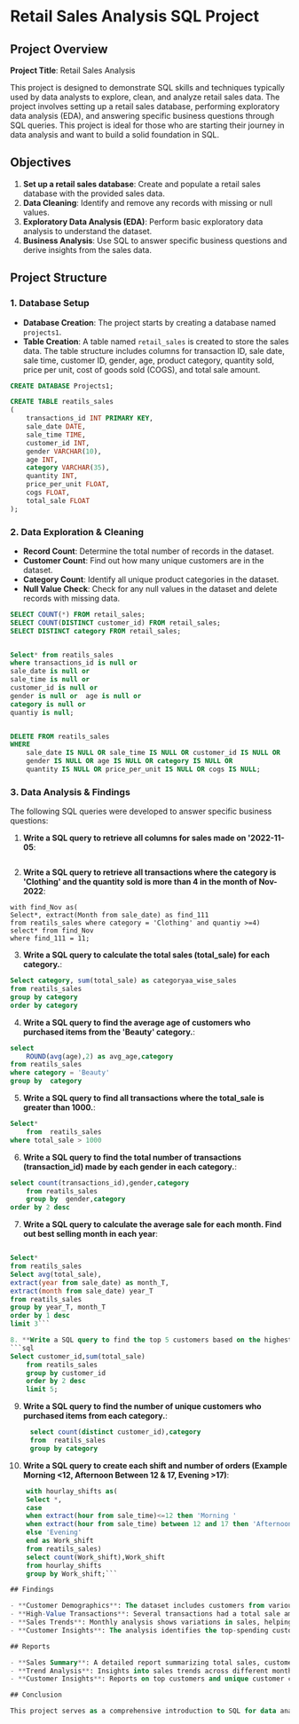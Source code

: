 # Retail Sales Analysis SQL Project

## Project Overview

**Project Title**: Retail Sales Analysis  

This project is designed to demonstrate SQL skills and techniques typically used by data analysts to explore, clean, and analyze retail sales data. The project involves setting up a retail sales database, performing exploratory data analysis (EDA), and answering specific business questions through SQL queries. This project is ideal for those who are starting their journey in data analysis and want to build a solid foundation in SQL.

## Objectives

1. **Set up a retail sales database**: Create and populate a retail sales database with the provided sales data.
2. **Data Cleaning**: Identify and remove any records with missing or null values.
3. **Exploratory Data Analysis (EDA)**: Perform basic exploratory data analysis to understand the dataset.
4. **Business Analysis**: Use SQL to answer specific business questions and derive insights from the sales data.

## Project Structure

### 1. Database Setup

- **Database Creation**: The project starts by creating a database named `projects1`.
- **Table Creation**: A table named `retail_sales` is created to store the sales data. The table structure includes columns for transaction ID, sale date, sale time, customer ID, gender, age, product category, quantity sold, price per unit, cost of goods sold (COGS), and total sale amount.

```sql
CREATE DATABASE Projects1;

CREATE TABLE reatils_sales
(
    transactions_id INT PRIMARY KEY,
    sale_date DATE,	
    sale_time TIME,
    customer_id INT,	
    gender VARCHAR(10),
    age INT,
    category VARCHAR(35),
    quantity INT,
    price_per_unit FLOAT,	
    cogs FLOAT,
    total_sale FLOAT
);
```

### 2. Data Exploration & Cleaning

- **Record Count**: Determine the total number of records in the dataset.
- **Customer Count**: Find out how many unique customers are in the dataset.
- **Category Count**: Identify all unique product categories in the dataset.
- **Null Value Check**: Check for any null values in the dataset and delete records with missing data.

```sql
SELECT COUNT(*) FROM retail_sales;
SELECT COUNT(DISTINCT customer_id) FROM retail_sales;
SELECT DISTINCT category FROM retail_sales;


Select* from reatils_sales
where transactions_id is null or
sale_date is null or 
sale_time is null or
customer_id is null or 
gender is null or  age is null or 
category is null or
quantiy is null;


DELETE FROM reatils_sales
WHERE 
    sale_date IS NULL OR sale_time IS NULL OR customer_id IS NULL OR 
    gender IS NULL OR age IS NULL OR category IS NULL OR 
    quantity IS NULL OR price_per_unit IS NULL OR cogs IS NULL;
```

### 3. Data Analysis & Findings

The following SQL queries were developed to answer specific business questions:

1. **Write a SQL query to retrieve all columns for sales made on '2022-11-05**:

```	Select* from reatils_sales where sale_date = '2022-11-05'
```

2. **Write a SQL query to retrieve all transactions where the category is 'Clothing' and the quantity sold is more than 4 in the month of Nov-2022**:
```
with find_Nov as(
Select*, extract(Month from sale_date) as find_111
from reatils_sales where category = 'Clothing' and quantiy >=4)
select* from find_Nov
where find_111 = 11;
```

3. **Write a SQL query to calculate the total sales (total_sale) for each category.**:
```sql
Select category, sum(total_sale) as categoryaa_wise_sales
from reatils_sales
group by category
order by category 
```

4. **Write a SQL query to find the average age of customers who purchased items from the 'Beauty' category.**:
```sql
select 
	ROUND(avg(age),2) as avg_age,category
from reatils_sales
where category = 'Beauty'
group by  category
```

5. **Write a SQL query to find all transactions where the total_sale is greater than 1000.**:
```sql
Select* 
	from  reatils_sales 
where total_sale > 1000
```

6. **Write a SQL query to find the total number of transactions (transaction_id) made by each gender in each category.**:
```sql
select count(transactions_id),gender,category
	from reatils_sales
	group by  gender,category
order by 2 desc
```

7. **Write a SQL query to calculate the average sale for each month. Find out best selling month in each year**:
```sql

Select*
from reatils_sales
Select avg(total_sale),
extract(year from sale_date) as month_T,
extract(month from sale_date) year_T
from reatils_sales
group by year_T, month_T
order by 1 desc
limit 3```

8. **Write a SQL query to find the top 5 customers based on the highest total sales **:
```sql
Select customer_id,sum(total_sale) 
	from reatils_sales
	group by customer_id 
	order by 2 desc
	limit 5;
```

9. **Write a SQL query to find the number of unique customers who purchased items from each category.**:
```sql
     select count(distinct customer_id),category
	 from  reatils_sales
	 group by category
```

10. **Write a SQL query to create each shift and number of orders (Example Morning <12, Afternoon Between 12 & 17, Evening >17)**:
```sql
    with hourlay_shifts as(
	Select *,
	case
	when extract(hour from sale_time)<=12 then 'Morning '
	when extract(hour from sale_time) between 12 and 17 then 'Afternoon'
	else 'Evening'
	end as Work_shift
	from reatils_sales)
	select count(Work_shift),Work_shift
	from hourlay_shifts
	group by Work_shift;```

## Findings

- **Customer Demographics**: The dataset includes customers from various age groups, with sales distributed across different categories such as Clothing and Beauty.
- **High-Value Transactions**: Several transactions had a total sale amount greater than 1000, indicating premium purchases.
- **Sales Trends**: Monthly analysis shows variations in sales, helping identify peak seasons.
- **Customer Insights**: The analysis identifies the top-spending customers and the most popular product categories.

## Reports

- **Sales Summary**: A detailed report summarizing total sales, customer demographics, and category performance.
- **Trend Analysis**: Insights into sales trends across different months and shifts.
- **Customer Insights**: Reports on top customers and unique customer counts per category.

## Conclusion

This project serves as a comprehensive introduction to SQL for data analysts, covering database setup, data cleaning, exploratory data analysis, and business-driven SQL queries. The findings from this project can help drive business decisions by understanding sales patterns, customer behavior, and product performance.

